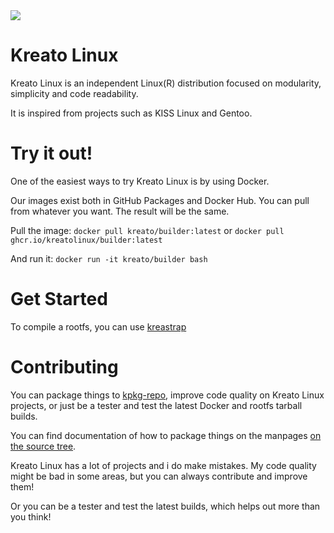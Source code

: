 <img src="https://github.com/kreatolinux/logo/blob/master/withtext.png"> 

# Kreato Linux
Kreato Linux is an independent Linux(R) distribution focused on modularity, simplicity and code readability.

It is inspired from projects such as KISS Linux and Gentoo.

# Try it out!
One of the easiest ways to try Kreato Linux is by using Docker.

Our images exist both in GitHub Packages and Docker Hub. You can pull from whatever you want. The result will be the same.

Pull the image: `docker pull kreato/builder:latest` or `docker pull ghcr.io/kreatolinux/builder:latest`

And run it: `docker run -it kreato/builder bash`

# Get Started
To compile a rootfs, you can use [kreastrap](https://github.com/kreatolinux/src)

# Contributing
You can package things to [kpkg-repo](https://github.com/kreatolinux/kpkg-repo), improve code quality on Kreato Linux projects, or just be a tester and test the latest Docker and rootfs tarball builds.

You can find documentation of how to package things on the manpages [on the source tree](https://github.com/kreatolinux/src).

Kreato Linux has a lot of projects and i do make mistakes. My code quality might be bad in some areas, but you can always contribute and improve them!

Or you can be a tester and test the latest builds, which helps out more than you think!
